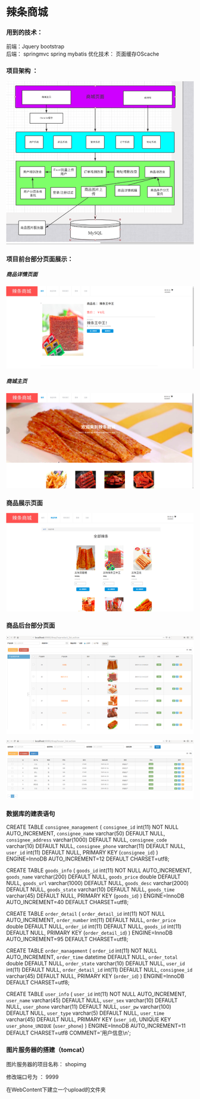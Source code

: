 # 辣条商城 

### 用到的技术：

 前端：Jquery bootstrap  
 后端： springmvc spring mybatis
 优化技术：  页面缓存OScache

### 项目架构 ： 

![](https://github.com/tomorrowbaby/image/blob/master/Screenshot%20from%202019-05-22%2009-13-19.png)



### 项目前台部分页面展示：


##### 商品详情页面

![Screenshot from 2019-05-21 22-20-10](https://github.com/tomorrowbaby/image/blob/master/Screenshot%20from%202019-05-21%2022-20-10.png)

##### 商城主页

![Screenshot from 2019-05-21 22-19-46](https://github.com/tomorrowbaby/image/blob/master/Screenshot%20from%202019-05-21%2022-19-46.png)

### 商品展示页面

![Screenshot from 2019-05-21 22-19-27](https://github.com/tomorrowbaby/image/blob/master/Screenshot%20from%202019-05-21%2022-19-27.png)

### 商品后台部分页面


![Screenshot from 2019-05-22 09-35-12](https://github.com/tomorrowbaby/image/blob/master/Screenshot%20from%202019-05-22%2009-35-12.png)

![Screenshot from 2019-05-22 09-34-50](https://github.com/tomorrowbaby/image/blob/master/Screenshot%20from%202019-05-22%2009-35-28.png)



### 数据库的建表语句

CREATE TABLE `consignee_management` (
  `consignee_id` int(11) NOT NULL AUTO_INCREMENT,
  `consignee_name` varchar(50) DEFAULT NULL,
  `consignee_address` varchar(1000) DEFAULT NULL,
  `consignee_code` varchar(10) DEFAULT NULL,
  `consignee_phone` varchar(11) DEFAULT NULL,
  `user_id` int(11) DEFAULT NULL,
  PRIMARY KEY (`consignee_id`)
) ENGINE=InnoDB AUTO_INCREMENT=12 DEFAULT CHARSET=utf8;

CREATE TABLE `goods_info` (
  `goods_id` int(11) NOT NULL AUTO_INCREMENT,
  `goods_name` varchar(200) DEFAULT NULL,
  `goods_price` double DEFAULT NULL,
  `goods_url` varchar(1000) DEFAULT NULL,
  `goods_desc` varchar(2000) DEFAULT NULL,
  `goods_state` varchar(10) DEFAULT NULL,
  `goods_time` varchar(45) DEFAULT NULL,
  PRIMARY KEY (`goods_id`)
) ENGINE=InnoDB AUTO_INCREMENT=40 DEFAULT CHARSET=utf8;

CREATE TABLE `order_detail` (
  `order_detail_id` int(11) NOT NULL AUTO_INCREMENT,
  `order_number` int(11) DEFAULT NULL,
  `order_price` double DEFAULT NULL,
  `order_id` int(11) DEFAULT NULL,
  `goods_id` int(11) DEFAULT NULL,
  PRIMARY KEY (`order_detail_id`)
) ENGINE=InnoDB AUTO_INCREMENT=95 DEFAULT CHARSET=utf8;

CREATE TABLE `order_management` (
  `order_id` int(11) NOT NULL AUTO_INCREMENT,
  `order_time` datetime DEFAULT NULL,
  `order_total` double DEFAULT NULL,
  `order_state` varchar(10) DEFAULT NULL,
  `user_id` int(11) DEFAULT NULL,
  `order_detail_id` int(11) DEFAULT NULL,
  `consignee_id` varchar(45) DEFAULT NULL,
  PRIMARY KEY (`order_id`)
) ENGINE=InnoDB DEFAULT CHARSET=utf8;

CREATE TABLE `user_info` (
  `user_id` int(11) NOT NULL AUTO_INCREMENT,
  `user_name` varchar(45) DEFAULT NULL,
  `user_sex` varchar(10) DEFAULT NULL,
  `user_phone` varchar(11) DEFAULT NULL,
  `user_pw` varchar(100) DEFAULT NULL,
  `user_type` varchar(5) DEFAULT NULL,
  `user_time` varchar(45) DEFAULT NULL,
  PRIMARY KEY (`user_id`),
  UNIQUE KEY `user_phone_UNIQUE` (`user_phone`)
) ENGINE=InnoDB AUTO_INCREMENT=11 DEFAULT CHARSET=utf8 COMMENT='用户信息\\n';



### 图片服务器的搭建（tomcat）

图片服务器的项目名称： shopimg

修改端口号为 ： 9999

在WebContent下建立一个upload的文件夹


